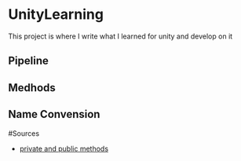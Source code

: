 # UnityLearning
This project is where I write what I learned for unity and develop on it

## Pipeline

## Medhods

## Name Convension




#Sources
- [private and public methods](https://stackoverflow.com/questions/52906797/when-should-i-use-public-private-or-serializefield-unity-c-sharp)

